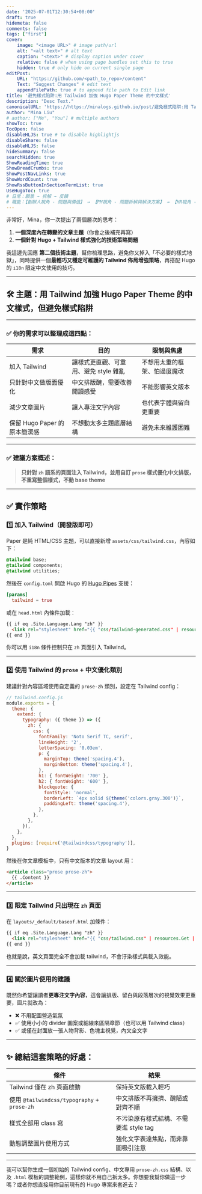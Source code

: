 ```yaml
---
date: '2025-07-01T12:30:54+08:00'
draft: true
hidemeta: false
comments: false
tags: ["first"]
cover:
    image: "<image URL>" # image path/url
    alt: "<alt text>" # alt text
    caption: "<text>" # display caption under cover
    relative: false # when using page bundles set this to true
    hidden: true # only hide on current single page
editPost:
    URL: "https://github.com/<path_to_repo>/content"
    Text: "Suggest Changes" # edit text
    appendFilePath: true # to append file path to Edit link
title: '避免樣式陷阱:用 Tailwind 加強 Hugo Paper Theme 的中文樣式'
description: "Desc Text."
canonicalURL: 'https://https://minalogs.github.io/post/避免樣式陷阱:用 Tailwind 加強 Hugo Paper Theme 的中文樣式'
author: "Mina Liu"
# author: ["Me", "You"] # multiple authors
showToc: true
TocOpen: false
disableHLJS: true # to disable highlightjs
disableShare: false
disableHLJS: false
hideSummary: false
searchHidden: true
ShowReadingTime: true
ShowBreadCrumbs: true
ShowPostNavLinks: true
ShowWordCount: true
ShowRssButtonInSectionTermList: true
UseHugoToc: true
# 日常：願景 → 拆解 → 反饋
# 職能：【創辦人視角 - 問題與價值】 → 【PM視角 - 問題拆解與解決方案】 → 【HR視角 - 成果與效益】
---
```


非常好，Mina，你一次提出了兩個層次的思考：

1. **一個深度內在轉變的文章主題**（你會之後補充再寫）
2. **一個針對 Hugo + Tailwind 樣式強化的技術策略問題**

我這邊先回應 **第二個技術主題**，幫你梳理思路，避免你又掉入「不必要的樣式地獄」，同時提供一個**最輕巧又穩定可維護的 Tailwind 佈局增強策略**，再搭配 Hugo 的 `i18n` 限定中文使用的技巧。

---

## 🛠 主題：用 Tailwind 加強 Hugo Paper Theme 的中文樣式，但避免樣式陷阱

---

### ✅ 你的需求可以整理成這四點：

| 需求                   | 目的                     | 限制與焦慮          |
| -------------------- | ---------------------- | -------------- |
| 加入 Tailwind          | 讓樣式更直觀、可重用、避免 style 雜亂 | 不想用太重的框架、怕過度魔改 |
| 只針對中文做版面優化           | 中文排版醜，需要改善閱讀感受         | 不能影響英文版本       |
| 減少文章圖片               | 讓人專注文字內容               | 也代表字體與留白更重要    |
| 保留 Hugo Paper 的原本簡潔感 | 不想動太多主題底層結構            | 避免未來維護困難       |

---

### ✅ 建議方案概述：

> **只針對 `zh` 語系的頁面注入 Tailwind，並用自訂 `prose` 樣式優化中文排版，不重寫整個樣式，不動 base theme**

---

## ✅ 實作策略

### 1️⃣ 加入 Tailwind（開發版即可）

Paper 是純 HTML/CSS 主題，可以直接新增 `assets/css/tailwind.css`，內容如下：

```css
@tailwind base;
@tailwind components;
@tailwind utilities;
```

然後在 `config.toml` 開啟 Hugo 的 [Hugo Pipes](https://gohugo.io/hugo-pipes/) 支援：

```toml
[params]
  tailwind = true
```

或在 `head.html` 內條件加載：

```html
{{ if eq .Site.Language.Lang "zh" }}
  <link rel="stylesheet" href="{{ "css/tailwind-generated.css" | resources.Get | resources.Minify | resources.Fingerprint | resources.RelPermalink }}">
{{ end }}
```

你可以用 `i18n` 條件控制只在 `zh` 頁面引入 Tailwind。

---

### 2️⃣ 使用 Tailwind 的 `prose` + 中文優化類別

建議針對內容區域使用自定義的 `prose-zh` 類別，設定在 Tailwind config：

```js
// tailwind.config.js
module.exports = {
  theme: {
    extend: {
      typography: ({ theme }) => ({
        zh: {
          css: {
            fontFamily: 'Noto Serif TC, serif',
            lineHeight: '2',
            letterSpacing: '0.03em',
            p: {
              marginTop: theme('spacing.4'),
              marginBottom: theme('spacing.4'),
            },
            h1: { fontWeight: '700' },
            h2: { fontWeight: '600' },
            blockquote: {
              fontStyle: 'normal',
              borderLeft: `4px solid ${theme('colors.gray.300')}`,
              paddingLeft: theme('spacing.4'),
            },
          },
        },
      }),
    },
  },
  plugins: [require('@tailwindcss/typography')],
}
```

然後在你文章模板中，只有中文版本的文章 layout 用：

```html
<article class="prose prose-zh">
  {{ .Content }}
</article>
```

---

### 3️⃣ 限定 Tailwind 只出現在 `zh` 頁面

在 `layouts/_default/baseof.html` 加條件：

```html
{{ if eq .Site.Language.Lang "zh" }}
  <link rel="stylesheet" href="{{ "css/tailwind.css" | resources.Get | resources.PostCSS | resources.Minify | resources.Fingerprint | resources.RelPermalink }}">
{{ end }}
```

也就是說，英文頁面完全不會加載 tailwind，不會汙染樣式與載入效能。

---

### 4️⃣ 關於圖片使用的建議

既然你希望讓讀者**更專注文字內容**，這會讓排版、留白與段落層次的視覺效果更重要，圖片就改為：

* ❌ 不用配圖營造氣氛
* ✅ 使用小小的 divider 圖案或細線來區隔章節（也可以用 Tailwind class）
* ✅ 或僅在封面放一張人物背影、色塊主視覺，內文全文字

---

## ✨ 總結這套策略的好處：

| 條件                                        | 結果                       |
| ----------------------------------------- | ------------------------ |
| Tailwind 僅在 zh 頁面啟動                       | 保持英文版載入輕巧                |
| 使用 `@tailwindcss/typography` + `prose-zh` | 中文排版不再擁擠、醜陋或對齊不順         |
| 樣式全部用 class 寫                             | 不污染原有樣式結構、不需要進 style tag |
| 動態調整圖片使用方式                                | 強化文字表達焦點，而非靠圖吸引注意        |

---

我可以幫你生成一個初始的 Tailwind config、中文專用 `prose-zh.css` 結構、以及 `.html` 模板的調整範例，這樣你就不用自己拆太多。你想要我幫你做這一步嗎？或者你想直接用你目前現有的 Hugo 專案來套進去？
